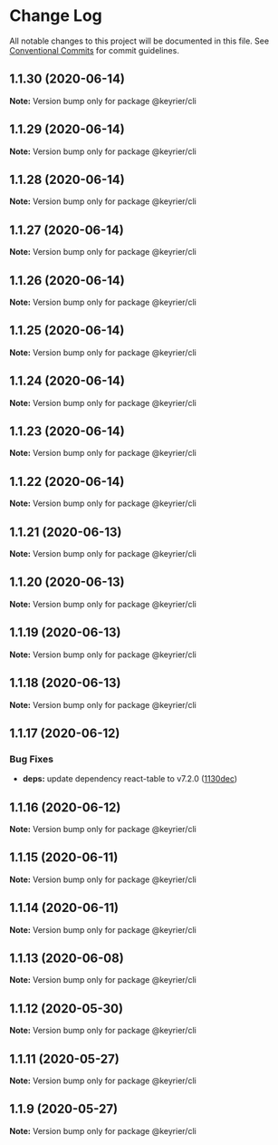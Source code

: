 # Change Log

All notable changes to this project will be documented in this file.
See [Conventional Commits](https://conventionalcommits.org) for commit guidelines.

## 1.1.30 (2020-06-14)

**Note:** Version bump only for package @keyrier/cli





## 1.1.29 (2020-06-14)

**Note:** Version bump only for package @keyrier/cli





## 1.1.28 (2020-06-14)

**Note:** Version bump only for package @keyrier/cli





## 1.1.27 (2020-06-14)

**Note:** Version bump only for package @keyrier/cli





## 1.1.26 (2020-06-14)

**Note:** Version bump only for package @keyrier/cli





## 1.1.25 (2020-06-14)

**Note:** Version bump only for package @keyrier/cli





## 1.1.24 (2020-06-14)

**Note:** Version bump only for package @keyrier/cli





## 1.1.23 (2020-06-14)

**Note:** Version bump only for package @keyrier/cli





## 1.1.22 (2020-06-14)

**Note:** Version bump only for package @keyrier/cli





## 1.1.21 (2020-06-13)

**Note:** Version bump only for package @keyrier/cli





## 1.1.20 (2020-06-13)

**Note:** Version bump only for package @keyrier/cli





## 1.1.19 (2020-06-13)

**Note:** Version bump only for package @keyrier/cli





## 1.1.18 (2020-06-13)

**Note:** Version bump only for package @keyrier/cli





## 1.1.17 (2020-06-12)


### Bug Fixes

* **deps:** update dependency react-table to v7.2.0 ([1130dec](https://github.com/magoo-magoo/keyrier-json/commit/1130dec418b05a56cd40f313c0d6065f1691568b))





## 1.1.16 (2020-06-12)

**Note:** Version bump only for package @keyrier/cli





## 1.1.15 (2020-06-11)

**Note:** Version bump only for package @keyrier/cli





## 1.1.14 (2020-06-11)

**Note:** Version bump only for package @keyrier/cli





## 1.1.13 (2020-06-08)

**Note:** Version bump only for package @keyrier/cli





## 1.1.12 (2020-05-30)

**Note:** Version bump only for package @keyrier/cli





## 1.1.11 (2020-05-27)

**Note:** Version bump only for package @keyrier/cli





## 1.1.9 (2020-05-27)

**Note:** Version bump only for package @keyrier/cli
